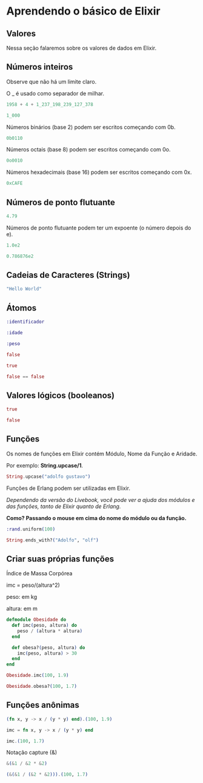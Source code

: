 # Aprendendo o básico de Elixir

## Valores

Nessa seção falaremos sobre os valores de dados em Elixir.

## Números inteiros

Observe que não há um limite claro.

O _ é usado como separador de milhar.

```elixir
1958 + 4 + 1_237_198_239_127_378
```

```elixir
1_000
```

Números binários (base 2) podem ser escritos começando com 0b.

```elixir
0b0110
```

Números octais (base 8) podem ser escritos começando com 0o.

```elixir
0o0010
```

Números hexadecimais (base 16) podem ser escritos começando com 0x.

```elixir
0xCAFE
```

## Números de ponto flutuante

```elixir
4.79
```

Números de ponto flutuante podem ter um expoente (o número depois do e).

```elixir
1.0e2
```

```elixir
0.786876e2
```

## Cadeias de Caracteres (Strings)

```elixir
"Hello World"
```

## Átomos

```elixir
:identificador
```

```elixir
:idade
```

```elixir
:peso
```

```elixir
false
```

```elixir
true
```

```elixir
false == false
```

## Valores lógicos (booleanos)

```elixir
true
```

```elixir
false
```

## Funções

Os nomes de funções em Elixir contém Módulo, Nome da Função e Aridade.

Por exemplo: **String.upcase/1**.

```elixir
String.upcase("adolfo gustavo")
```

Funções de Erlang podem ser utilizadas em Elixir.

_Dependendo da versão do Livebook, você pode ver a ajuda dos módulos e das funções, tanto de Elixir quanto de Erlang._

**Como? Passando o mouse em cima do nome do módulo ou da função.**

```elixir
:rand.uniform(100)
```

```elixir
String.ends_with?("Adolfo", "olf")
```

## Criar suas próprias funções

Índice de Massa Corpórea

imc = peso/(altura^2)

peso: em kg

altura: em m

```elixir
defmodule Obesidade do
  def imc(peso, altura) do
    peso / (altura * altura)
  end

  def obesa?(peso, altura) do
    imc(peso, altura) > 30
  end
end
```

```elixir
Obesidade.imc(100, 1.9)
```

```elixir
Obesidade.obesa?(100, 1.7)
```

## Funções anônimas

```elixir
(fn x, y -> x / (y * y) end).(100, 1.9)
```

```elixir
imc = fn x, y -> x / (y * y) end
```

```elixir
imc.(100, 1.7)
```

Notação capture (&)

```elixir
&(&1 / &2 * &2)
```

```elixir
(&(&1 / (&2 * &2))).(100, 1.7)
```
